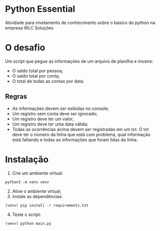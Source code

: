 # Python Essential
Atividade para nivelamento de conhecimento sobre o básico do python na empresa WLC Soluções

# O desafio
Um script que pegue as informações de um arquivo de planilha e mostre:
- O saldo total por pessoa;
- O saldo total por conta;
- O total de todas as contas por data.

## Regras
- As informações devem ser exibidas no console;
- Um registro sem conta deve ser ignorado;
- Um registro deve ter um valor;
- Um registro deve ter uma data válida;
- Todas as ocorrências acima devem ser registradas em um txt. O txt deve ter o número da linha que está com problema, qual informação está faltando e todas as informações que foram lidas da linha.

# Instalação
1. Crie um ambiente virtual:
```
python3 -m venv venv
```
2. Ative o ambiente virtual;
3. Instale as dependências:
```
(venv) pip install -r requirements.txt
```
4. Teste o script:
```
(venv) python main.py
```